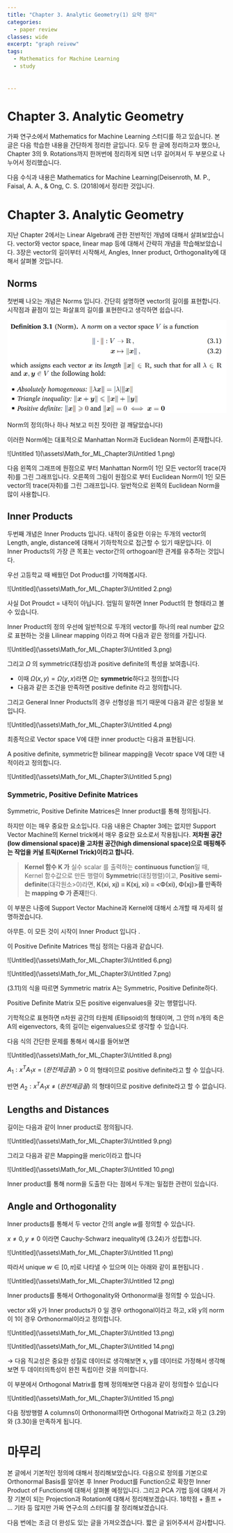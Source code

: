 ```yaml
---
title: "Chapter 3. Analytic Geometry(1) 요약 정리"
categories:
  - paper review
classes: wide
excerpt: "graph reivew"
tags: 
  - Mathematics for Machine Learning
  - study

 
---
```




# Chapter 3. Analytic Geometry

가짜 연구소에서 Mathematics for Machine Learning 스터디를 하고 있습니다. 본 글은 다음 학습한 내용을 간단하게 정리한 글입니다. 모두 한 글에 정리하고자 했으나, Chapter 3의 9. Rotations까지 한꺼번에 정리하게 되면 너무 길어져서 두 부분으로 나누어서 정리했습니다. 



다음 수식과 내용은 Mathematics for Machine Learning(Deisenroth, M. P., Faisal, A. A., & Ong, C. S. (2018)에서 정리한 것입니다.





# Chapter 3. Analytic Geometry

지난 Chapter 2에서는 Linear Algebra에 관한 전반적인 개념에 대해서 살펴보았습니다. vector와 vector space, linear map 등에 대해서 간략히 개념을 학습해보았습니다. 3장은 vector의 길이부터 시작해서, Angles, Inner product, Orthogonality에 대해서 살펴볼 것입니다.

## Norms

첫번째 나오는 개념은 Norms 입니다. 간단히 설명하면 vector의 길이를 표현합니다. 시작점과 끝점이 있는 화살표의 길이를 표현한다고 생각하면 쉽습니다. 

![Untitled 1](\assets\Math_for_ML_Chapter3\Untitled.png)

Norm의 정의(하나 하나 쳐보고 미친 짓이란 걸 깨달았습니다) 

이러한 Norm에는 대표적으로 Manhattan Norm과  Euclidean Norm이 존재합니다. 

![Untitled 1](\assets\Math_for_ML_Chapter3\Untitled 1.png)

다음 왼쪽의 그래프에 원점으로 부터 Manhattan Norm이 1인 모든 vector의 trace(자취)를 그린 그래프입니다. 오른쪽의 그림이 원점으로 부터 Euclidean Norm이 1인 모든 vector의 trace(자취)를 그린 그래프입니다. 일반적으로 왼쪽의 Euclidean Norm을 많이 사용합니다.

## Inner Products

두번째 개념은 Inner Products 입니다. 내적이 중요한 이유는 두개의 vector의 Length, angle, distance에 대해서 기하학적으로 접근할 수 있기 때문입니다. 이 Inner Products의 가장 큰 목표는 vector간의 orthogoanl한 관계를 유추하는 것입니다.

우선 고등학교 때 배웠던 Dot Product를 기억해봅시다. 

![Untitled](\assets\Math_for_ML_Chapter3\Untitled 2.png)

사실 Dot Proudct = 내적이 아닙니다. 엄밀히 말하면 Inner Poduct의 한 형태라고 볼 수 있습니다. 

Inner Product의 정의 우선에 일반적으로 두개의 vector를 하나의 real number 값으로  표현하는 것을 Lilinear mapping 이라고 하며  다음과 같은 정의를 가집니다. 

![Untitled](\assets\Math_for_ML_Chapter3\Untitled 3.png)

그리고 $\Omega$ 의 symmetric(대칭성)과 positive definite의 특성을 보여줍니다. 

- 이때 $\Omega (x,y)=\Omega(y,x)$라면 $\Omega$는 **symmetric**하다고 정의합니다
- 다음과 같은 조건을 만족하면 positive definite 라고 정의합니다.

그리고 General Inner Products의 경우 선형성을 띄기 때문에 다음과 같은 성질을 보입니다.

![Untitled](\assets\Math_for_ML_Chapter3\Untitled 4.png)

최종적으로 Vector space V에 대한 inner product는 다음과 표현됩니다. 

A positive definite, symmetric한 bilinear mapping을 Vecotr space V에 대한 내적이라고 정의합니다.

![Untitled](\assets\Math_for_ML_Chapter3\Untitled 5.png)

### Symmetric, Positive Definite Matrices

Symmetric, Positive Definite Matrices은 Inner product를  통해 정의됩니다.

하지만 이는 매우 중요한 요소입니다. 다음 내용은 Chapter 3에는 없지만 Support Vector Machine의 Kernel trick에서 매우 중요한 요소로서 작용됩니다. **저차원 공간(low dimensional space)을 고차원 공간(high dimensional space)으로 매핑해주는 작업을 커널 트릭(Kernel Trick)이라고 합니다.** 

> **Kernel 함수 K 가** 실수 scalar 를 출력하는 **continuous function**일 때, Kernel 함수값으로 만든 행렬이 **Symmetric**(대칭행렬)이고, **Positive semi-definite**(대각원소>0)라면, **K(xi, xj) = K(xj, xi) = <Φ(xi), Φ(xj)>를 만족하는 mapping Φ 가 존재**한다.
> 

이 부분은 나중에 Support Vector Machine과 Kernel에 대해서 소개할 때 자세히 설명하겠습니다. 

아무튼. 이 모든 것이 시작이 Inner Product 입니다 . 

이  Positive Definite Matrices 핵심 정의는 다음과 같습니다.

![Untitled](\assets\Math_for_ML_Chapter3\Untitled 6.png)

![Untitled](\assets\Math_for_ML_Chapter3\Untitled 7.png)

(3.11)의 식을 따르면 Symmetric matrix A는 Symmetric, Positive Definite하다. 

Positive Definite Matrix 모든 positive eigenvalues을 갖는 행렬입니다.

기학적으로 표현하면 n차원 공간의 타원체 (Ellipsoid)의 형태이며, 그 안의 n개의 축은 A의 eigenvectors, 축의 길이는 eigenvalues으로 생각할 수 있습니다.

다음 식의 간단한 문제를 통해서 예시를 들어보면 

![Untitled](\assets\Math_for_ML_Chapter3\Untitled 8.png)

$A_1: x^TA_1x = (완전제곱꼴) > 0$  의 형태이므로 positive definite라고 할 수 있습니다.

반면 $A_2: x^TA_1x \not= (완전제곱꼴)$ 의 형태이므로   positive definite라고 할 수 없습니다.

## Lengths and Distances

길이는 다음과 같이 Inner product로 정의됩니다.

![Untitled](\assets\Math_for_ML_Chapter3\Untitled 9.png)

그리고 다음과 같은 Mapping을 meric이라고 합니다

![Untitled](\assets\Math_for_ML_Chapter3\Untitled 10.png)

Inner product를 통해 norm을 도출한 다는 점에서 두개는 밀접한 관련이 있습니다. 

## Angle and Orthogonality

 Inner products를 통해서 두 vector 간의 angle $w$를 정의할 수 있습니다. 

$x \not= 0, y\not=0$ 이라면 Cauchy-Schwarz inequality에 (3.24)가 성립합니다. 

![Untitled](\assets\Math_for_ML_Chapter3\Untitled 11.png)

따라서 unique  $w \in [0, \pi]$로 나타낼 수 있으며 이는 아래와 같이 표현됩니다 .

![Untitled](\assets\Math_for_ML_Chapter3\Untitled 12.png)

Inner products를 통해서 Orthogonality와 Orthonormal을 정의할 수 있습니다. 

vector x와 y가 Inner products가 0 일 경우 orthogonal이라고 하고, x와 y의 norm이 1이 경우 Orthonormal이라고 정의합니다.

![Untitled](\assets\Math_for_ML_Chapter3\Untitled 13.png)

![Untitled](\assets\Math_for_ML_Chapter3\Untitled 14.png)

→ 다음 직교성은 중요한 성질로 데이터로 생각해보면 x, y를  데이터로 가정해서 생각해보면 두 데이터의특성이 완전 독립이란 것을 의미합니다. 

이 부분에서 Orthogonal Matrix를 함께 정의해보면 다음과 같이 정의할수 있습니다

![Untitled](\assets\Math_for_ML_Chapter3\Untitled 15.png)

다음 정방행렬 A columns이 Orthonormal하면  Orthogonal Matrix라고 하고 (3.29)와 (3.30)을 만족하게 됩니다. 

# 마무리

본 글에서 기본적인 정의에 대해서 정리해보았습니다. 다음으로 정의를 기본으로 Orthonormal Basis를 알아본 후 Inner Product를 Function으로  확장한 Inner Product of Functions에 대해서 살펴볼 예정입니다. 그리고 PCA 기법 등에 대해서 가장 기본이 되는 Projection과 Rotation에 대해서 정리해보겠습니다. 18학점 + 졸프 + ... 기타 등 많지만 가짜 연구소의 스터디를 잘 정리해보겠습니다. 

다음 번에는 조금 더 완성도 있는 글을 가져오겠습니다. 짧은 글 읽어주셔서 감사합니다.